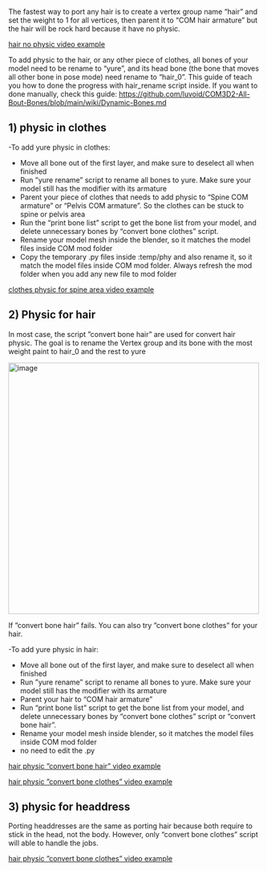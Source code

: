 The fastest way to port any hair is to create a vertex group name “hair” and set the weight to 1 for all vertices, then parent it to “COM hair armature” but the hair will be rock hard because it have no physic.

[hair no physic video example](https://mega.nz/file/Z2VR1SDB#tVu-HOZRCsf80nH8VsrWL-nr-c4Zpd5npbsDq0ls6Kw)

To add physic to the hair, or any other piece of clothes, all bones of your model need to be rename to “yure”, and its head bone (the bone that moves all other bone in pose mode) need rename to “hair_0”. This guide of teach you how to done the progress with hair_rename script inside. If you want to done manually, check this guide: https://github.com/luvoid/COM3D2-All-Bout-Bones/blob/main/wiki/Dynamic-Bones.md

  ## 1)	physic in clothes

-To add yure physic in clothes:

+ Move all bone out of the first layer, and make sure to deselect all when finished
+ Run ”yure rename” script to rename all bones to yure. Make sure your model still has the modifier with its armature
+ Parent your piece of clothes that needs to add physic to “Spine COM armature” or “Pelvis COM armature”. So the clothes can be stuck to spine or pelvis area
+ Run the “print bone list” script to get the bone list from your model, and delete unnecessary bones by “convert bone clothes” script. 
+ Rename your model mesh inside the blender, so it matches the model files inside COM mod folder
+ Copy the temporary .py files inside :temp/phy and also rename it, so it match the model files inside COM mod folder. Always refresh the mod folder when you add any new file to mod folder


[clothes physic for spine area video example](https://mega.nz/file/g200iQQY#Yvl6eWUqDW4w0JV7bi645vR2-ZZzzbl9RS26w8P8a4M)


## 2)	Physic for hair

In most case, the script ”convert bone hair” are used for convert hair physic. The goal is to rename the Vertex group and its bone with the most weight paint to hair_0 and the rest to yure

<img width="500" alt="image" src="https://github.com/Zoobot123/How-to-port-character-model-to-COM3D2/assets/151656570/f5200495-0a13-4e1b-83e1-729c7e446b2e">

If ”convert bone hair” fails. You can also try ”convert bone clothes” for your hair.

-To add yure physic in hair:

+ Move all bone out of the first layer, and make sure to deselect all when finished
+ Run ”yure rename” script to rename all bones to yure. Make sure your model still has the modifier with its armature
+ Parent your hair to “COM hair armature”
+ Run “print bone list” script to get the bone list from your model, and delete unnecessary bones by “convert bone clothes” script or “convert bone hair”. 
+ Rename your model mesh inside blender, so it matches the model files inside COM mod folder
+ no need to edit the .py 

[hair physic ”convert bone hair” video example](https://mega.nz/file/dn9BRYrS#dq68s_YdJ2mDWsRe1RwG-UdjwS3ykHC5NjxcSY08BCk)

[hair physic ”convert bone clothes” video example](https://mega.nz/file/k7lG1A6B#cG5JHfKK6NgjwzuLBjTSIo5PPgcE-a5lV0KEAIkTiPQ)


## 3)	physic for headdress

Porting headdresses are the same as porting hair because both require to stick in the head, not the body. However, only “convert bone clothes” script will able to handle the jobs.

[hair physic ”convert bone clothes” video example](https://mega.nz/file/k7lG1A6B#cG5JHfKK6NgjwzuLBjTSIo5PPgcE-a5lV0KEAIkTiPQ)
